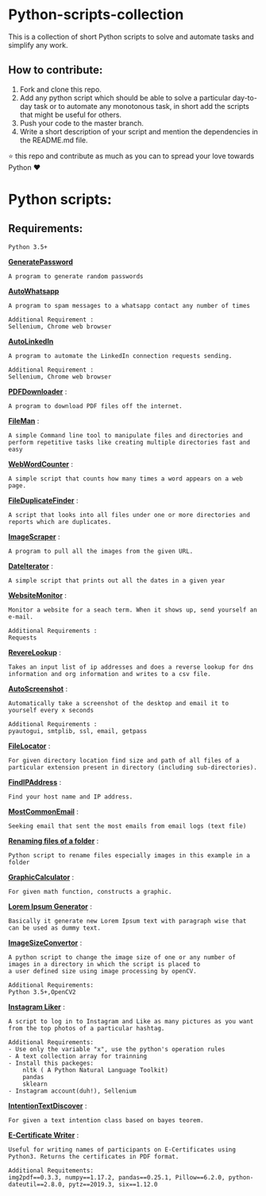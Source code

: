 # Python-scripts-collection
This is a collection of short Python scripts to solve and automate tasks and simplify any work.

## How to contribute:

1. Fork and clone this repo.
2. Add any python script which should be able to solve a particular day-to-day task or to automate any monotonous task, in short add the scripts that might be useful for others.
3. Push your code to the master branch.
4. Write a short description of your script and mention the dependencies in the README.md file.

:star: this repo and contribute as much as you can to spread your love towards Python :heart:

# Python scripts:

## Requirements:

    Python 3.5+

[**GeneratePassword**](https://github.com/fnplus/Python-scripts-collection/tree/master/Password_Generator)

    A program to generate random passwords
    
[**AutoWhatsapp**](https://github.com/fnplus/Python-scripts-collection/tree/master/AutoWhatsapp)

    A program to spam messages to a whatsapp contact any number of times
    
    Additional Requirement :
    Sellenium, Chrome web browser
    
[**AutoLinkedIn**](https://github.com/fnplus/Python-scripts-collection/tree/master/AutoLinkedIn)

    A program to automate the LinkedIn connection requests sending.

    Additional Requirement :
    Sellenium, Chrome web browser
 
[**PDFDownloader**](https://github.com/fnplus/Python-scripts-collection/tree/master/PDFdownloader) :

    A program to download PDF files off the internet. 

[**FileMan**](https://github.com/fnplus/Python-scripts-collection/tree/master/FileMan) :

    A simple Command line tool to manipulate files and directories and perform repetitive tasks like creating multiple directories fast and easy

[**WebWordCounter**](https://github.com/fnplus/Python-scripts-collection/tree/master/WebWordCounter) :

    A simple script that counts how many times a word appears on a web page.
 
[**FileDuplicateFinder**](https://github.com/fnplus/Python-scripts-collection/tree/master/FileDuplicateFinder) :

    A script that looks into all files under one or more directories and reports which are duplicates.  
   
[**ImageScraper**](https://github.com/fnplus/Python-scripts-collection/tree/master/ImageScraper) :

    A program to pull all the images from the given URL. 

[**DateIterator**](https://github.com/fnplus/Python-scripts-collection/tree/master/DateIterator) :

    A simple script that prints out all the dates in a given year 
   
[**WebsiteMonitor**](https://github.com/fnplus/Python-scripts-collection/tree/master/WebsiteMonitor) :
    
    Monitor a website for a seach term. When it shows up, send yourself an e-mail. 
    
    Additional Requirements : 
    Requests

[**RevereLookup**]() :

    Takes an input list of ip addresses and does a reverse lookup for dns information and org information and writes to a csv file.
    
[**AutoScreenshot**](https://github.com/fnplus/Python-scripts-collection/tree/master/AutoScreenshot) :

    Automatically take a screenshot of the desktop and email it to yourself every x seconds

    Additional Requirements : 
    pyautogui, smtplib, ssl, email, getpass

[**FileLocator**](https://github.com/fnplus/Python-scripts-collection/tree/master/FileLocator) :

    For given directory location find size and path of all files of a particular extension present in directory (including sub-directories).

[**FindIPAddress**](https://github.com/fnplus/Python-scripts-collection/tree/master/FindIPAddress) :

    Find your host name and IP address.

[**MostCommonEmail**](https://github.com/fnplus/Python-scripts-collection/tree/master/MostCommonEmail) :

    Seeking email that sent the most emails from email logs (text file)

[**Renaming files of a folder**](https://github.com/fnplus/Python-scripts-collection/tree/master/Rename_files_of_a_folder) :

    Python script to rename files especially images in this example in a folder

[**GraphicCalculator**](https://github.com/fnplus/Python-scripts-collection/tree/master/GraphicCalculator) :

    For given math function, constructs a graphic.
    
[**Lorem Ipsum Generator**](https://github.com/fnplus/Python-scripts-collection/tree/master/Lorem%20Ipsum%20Generator) :

    Basically it generate new Lorem Ipsum text with paragraph wise that can be used as dummy text.

[**ImageSizeConvertor**](https://github.com/fnplus/Python-scripts-collection/tree/master/ImageSizeConvertor) :

    A python script to change the image size of one or any number of images in a directory in which the script is placed to 
    a user defined size using image processing by openCV.

    Additional Requirements:
    Python 3.5+,OpenCV2

[**Instagram Liker**](https://github.com/fnplus/Python-scripts-collection/tree/master/InstagramLiker) :

    A script to log in to Instagram and Like as many pictures as you want from the top photos of a particular hashtag. 

    Additional Requirements:
    - Use only the variable "x", use the python's operation rules
    - A text collection array for trainning 
    - Install this packeges:
        nltk ( A Python Natural Language Toolkit)
        pandas
        sklearn
    - Instagram account(duh!), Sellenium

[**IntentionTextDiscover**](https://github.com/fnplus/Python-scripts-collection/tree/master/IntentionTextDiscover) :

    For given a text intention class based on bayes teorem.

[**E-Certificate Writer**](https://github.com/fnplus/Python-scripts-collection/tree/master/E-Certificate-Writer) :

    Useful for writing names of participants on E-Certificates using Python3. Returns the certificates in PDF format.

    Additional Requitements:
    img2pdf==0.3.3, numpy==1.17.2, pandas==0.25.1, Pillow==6.2.0, python-dateutil==2.8.0, pytz==2019.3, six==1.12.0
